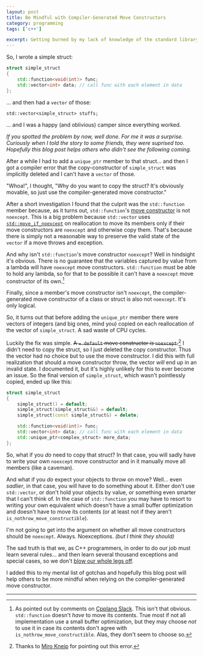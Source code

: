 ```yaml
---
layout: post
title: Be Mindful with Compiler-Generated Move Constructors
category: programming
tags: ['c++']

excerpt: Getting burned by my lack of knowledge of the standard library.
---
```


So, I wrote a simple struct:

```c++
struct simple_struct
{
    std::function<void(int)> func;
    std::vector<int> data; // call func with each element in data
};
```

... and then had a `vector` of those:

```
std::vector<simple_struct> stuffs;
```

... and I was a happy (and oblivious) camper since everything worked.

*If you spotted the problem by now, well done. For me it was a surprise. Curiously when I told the story to some friends, they were suprised too. Hopefully this blog post helps others who didn't see the following coming.*

After a while I had to add a `unique_ptr` member to that struct... and then I got a compiler error that the copy-constructor of `simple_struct` was implicitly deleted and I can't have a `vector` of those.

"Whoa!", I thought, "Why do you want to copy the struct? It's obviously movable, so just use the compiler-generated move constructor."

After a short investigation I found that the culprit was the `std::function` member because, as it turns out, `std::function`'s [move constructor](https://en.cppreference.com/w/cpp/utility/functional/function/function) is not `noexcept`. This is a big problem because `std::vector` uses [`std::move_if_noexcept`](https://en.cppreference.com/w/cpp/utility/move_if_noexcept) on reallocation to move its members only if their move constructors are `noexcept` and otherwise copy them. That's because there is simply not a reasonable way to preserve the valid state of the `vector` if a move throws and exception.

And why isn't `std::function`'s move constructor `noexcept`? Well in hindsight it's obvious. There is no guarantee that the variables captured by value from a lambda will have `noexcept` move constructors. `std::function` must be able to hold any lambda, so for that to be possible it can't have a `noexcept` move constructor of its own.[^1]

Finally, since a member's move constructor isn't `noexcept`, the compiler-generated move constructor of a class or struct is also not `noexcept`. It's only logical.

So, it turns out that before adding the `unique_ptr` member there were vectors of integers (and big ones, mind you) copied on each reallocation of the vector of `simple_struct`. A sad waste of CPU cycles.

Luckily the fix was simple. ~~A `= default` move constructor *is* `noexcept`.~~[^2] I didn't need to copy the struct, so I just deleted the copy constructor. Thus the vector had no choice but to use the move constructor. I did this with full realization that should a move constructor throw, the vector *will* end up in an invalid state. I documented it, but it's highly unlikely for this to ever become an issue. So the final version of `simple_struct`, which wasn't pointlessly copied, ended up like this:

```c++
struct simple_struct
{
    simple_struct() = default;
    simple_struct(simple_struct&&) = default;
    simple_struct(const simple_struct&) = delete;

    std::function<void(int)> func;
    std::vector<int> data; // call func with each element in data
    std::unique_ptr<complex_struct> more_data;
};
```

So, what if you *do* need to copy that struct? In that case, you will sadly have to write your own `noexcept` move constructor and in it manually move all members (like a caveman).

And what if you *do* expect your objects to throw on move? Well... even *sadlier*, in that case, you will have to do something about it. Either don't use `std::vector`, or don't hold your objects by value, or something even smarter that I can't think of. In the case of `std::function` you may have to resort to writing your own equivalent which doesn't have a small buffer optimization and doesn't have to move its contents (or at least not if they aren't `is_nothrow_move_constructible`).

I'm not going to get into the argument on whether all move constructors should be `noexcept`. Always. Noexceptions. *(but I think they should)*

The sad truth is that we, as C++ programmers, in order to do our job must learn several rules... and then learn several thousand exceptions and special cases, so we don't [blow our whole legs off](https://www.goodreads.com/quotes/226222-c-makes-it-easy-to-shoot-yourself-in-the-foot).

I added this to my mental list of gotchas and hopefully this blog post will help others to be more mindful when relying on the compiler-generated move constructor.

___

[^1]: As pointed out by comments on [Cpplang Slack](https://cpplang.slack.com). This isn't that obvious. `std::function` doesn't *have* to move its contents. True most if not all implementation use a small buffer optimization, but they may choose *not* to use it in case its contents don't agree with `is_nothrow_move_constructible`. Alas, they don't seem to choose so.
[^2]: Thanks to [Miro Knejp](https://twitter.com/mknejp) for pointing out this error.
